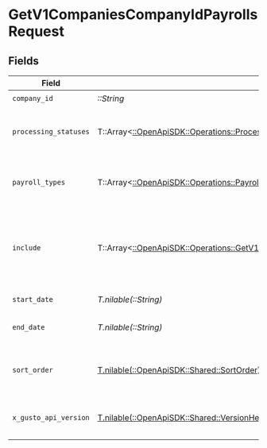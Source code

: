 # GetV1CompaniesCompanyIdPayrollsRequest


## Fields

| Field                                                                                                                                                                                                                                                                                                | Type                                                                                                                                                                                                                                                                                                 | Required                                                                                                                                                                                                                                                                                             | Description                                                                                                                                                                                                                                                                                          | Example                                                                                                                                                                                                                                                                                              |
| ---------------------------------------------------------------------------------------------------------------------------------------------------------------------------------------------------------------------------------------------------------------------------------------------------- | ---------------------------------------------------------------------------------------------------------------------------------------------------------------------------------------------------------------------------------------------------------------------------------------------------- | ---------------------------------------------------------------------------------------------------------------------------------------------------------------------------------------------------------------------------------------------------------------------------------------------------- | ---------------------------------------------------------------------------------------------------------------------------------------------------------------------------------------------------------------------------------------------------------------------------------------------------- | ---------------------------------------------------------------------------------------------------------------------------------------------------------------------------------------------------------------------------------------------------------------------------------------------------- |
| `company_id`                                                                                                                                                                                                                                                                                         | *::String*                                                                                                                                                                                                                                                                                           | :heavy_check_mark:                                                                                                                                                                                                                                                                                   | The UUID of the company                                                                                                                                                                                                                                                                              |                                                                                                                                                                                                                                                                                                      |
| `processing_statuses`                                                                                                                                                                                                                                                                                | T::Array<[::OpenApiSDK::Operations::ProcessingStatuses](../../models/operations/processingstatuses.md)>                                                                                                                                                                                              | :heavy_minus_sign:                                                                                                                                                                                                                                                                                   | Whether to include processed and/or unprocessed payrolls in the response, defaults to processed, for multiple attributes comma separate the values, i.e. `?processing_statuses=processed,unprocessed`                                                                                                |                                                                                                                                                                                                                                                                                                      |
| `payroll_types`                                                                                                                                                                                                                                                                                      | T::Array<[::OpenApiSDK::Operations::PayrollTypes](../../models/operations/payrolltypes.md)>                                                                                                                                                                                                          | :heavy_minus_sign:                                                                                                                                                                                                                                                                                   | Whether to include regular and/or off_cycle payrolls in the response, defaults to regular, for multiple attributes comma separate the values, i.e. `?payroll_types=regular,off_cycle`                                                                                                                |                                                                                                                                                                                                                                                                                                      |
| `include`                                                                                                                                                                                                                                                                                            | T::Array<[::OpenApiSDK::Operations::GetV1CompaniesCompanyIdPayrollsQueryParamInclude](../../models/operations/getv1companiescompanyidpayrollsqueryparaminclude.md)>                                                                                                                                  | :heavy_minus_sign:                                                                                                                                                                                                                                                                                   | Include the requested attribute in the response. The risk_blockers option will include submission_blockers and credit_blockers if applicable. In v2023-04-01 totals are no longer included by default. For multiple attributes comma separate the values, i.e. `?include=totals,payroll_status_meta` |                                                                                                                                                                                                                                                                                                      |
| `start_date`                                                                                                                                                                                                                                                                                         | *T.nilable(::String)*                                                                                                                                                                                                                                                                                | :heavy_minus_sign:                                                                                                                                                                                                                                                                                   | Return payrolls whose pay period is after the start date                                                                                                                                                                                                                                             |                                                                                                                                                                                                                                                                                                      |
| `end_date`                                                                                                                                                                                                                                                                                           | *T.nilable(::String)*                                                                                                                                                                                                                                                                                | :heavy_minus_sign:                                                                                                                                                                                                                                                                                   | Return payrolls whose pay period is before the end date. If left empty, defaults to today's date.                                                                                                                                                                                                    |                                                                                                                                                                                                                                                                                                      |
| `sort_order`                                                                                                                                                                                                                                                                                         | [T.nilable(::OpenApiSDK::Shared::SortOrder)](../../models/shared/sortorder.md)                                                                                                                                                                                                                       | :heavy_minus_sign:                                                                                                                                                                                                                                                                                   | A string indicating whether to sort resulting events in ascending (asc) or descending (desc) chronological order. Events are sorted by their `timestamp`. Defaults to asc if left empty.                                                                                                             | asc                                                                                                                                                                                                                                                                                                  |
| `x_gusto_api_version`                                                                                                                                                                                                                                                                                | [T.nilable(::OpenApiSDK::Shared::VersionHeader)](../../models/shared/versionheader.md)                                                                                                                                                                                                               | :heavy_minus_sign:                                                                                                                                                                                                                                                                                   | Determines the date-based API version associated with your API call. If none is provided, your application's [minimum API version](https://docs.gusto.com/embedded-payroll/docs/api-versioning#minimum-api-version) is used.                                                                         |                                                                                                                                                                                                                                                                                                      |